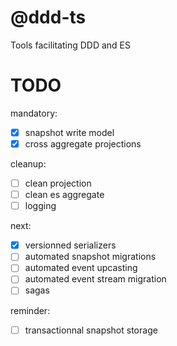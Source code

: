 # @ddd-ts

Tools facilitating DDD and ES

# TODO

mandatory:

- [x] snapshot write model
- [x] cross aggregate projections

cleanup:

- [ ] clean projection
- [ ] clean es aggregate
- [ ] logging

next:

- [x] versionned serializers
- [ ] automated snapshot migrations
- [ ] automated event upcasting
- [ ] automated event stream migration
- [ ] sagas

reminder:

- [ ] transactionnal snapshot storage
